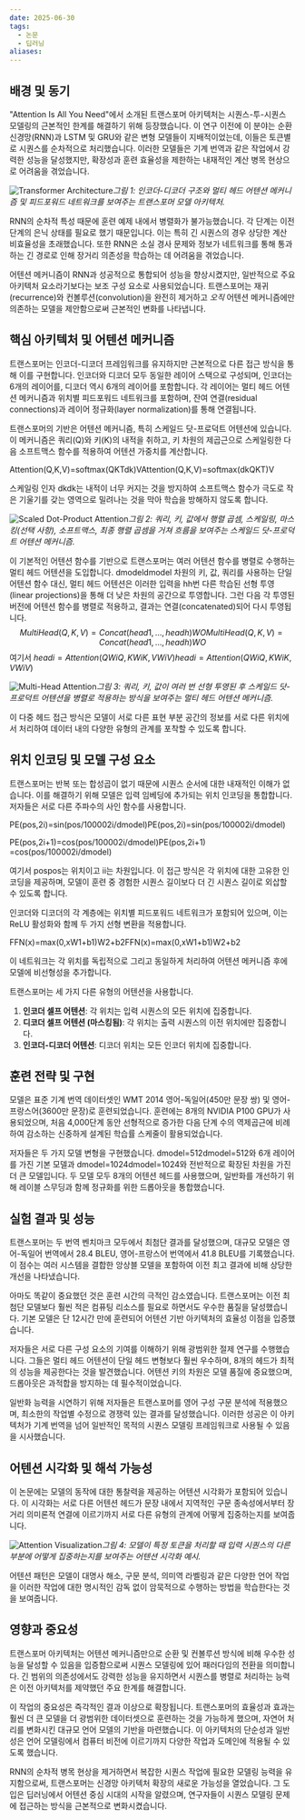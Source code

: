 ```yaml
---
date: 2025-06-30
tags:
  - 논문
  - 딥러닝
aliases:
---
```

## 배경 및 동기

"Attention Is All You Need"에서 소개된 트랜스포머 아키텍처는 시퀀스-투-시퀀스 모델링의 근본적인 한계를 해결하기 위해 등장했습니다. 이 연구 이전에 이 분야는 순환 신경망(RNN)과 LSTM 및 GRU와 같은 변형 모델들이 지배적이었는데, 이들은 토큰별로 시퀀스를 순차적으로 처리했습니다. 이러한 모델들은 기계 번역과 같은 작업에서 강력한 성능을 달성했지만, 확장성과 훈련 효율성을 제한하는 내재적인 계산 병목 현상으로 어려움을 겪었습니다.

![Transformer Architecture](https://paper-assets.alphaxiv.org/figures/1706.03762v7/ModalNet-21.png "Transformer Architecture")_그림 1: 인코더-디코더 구조와 멀티 헤드 어텐션 메커니즘 및 피드포워드 네트워크를 보여주는 트랜스포머 모델 아키텍처._

RNN의 순차적 특성 때문에 훈련 예제 내에서 병렬화가 불가능했습니다. 각 단계는 이전 단계의 은닉 상태를 필요로 했기 때문입니다. 이는 특히 긴 시퀀스의 경우 상당한 계산 비효율성을 초래했습니다. 또한 RNN은 소실 경사 문제와 정보가 네트워크를 통해 통과하는 긴 경로로 인해 장거리 의존성을 학습하는 데 어려움을 겪었습니다.

어텐션 메커니즘이 RNN과 성공적으로 통합되어 성능을 향상시켰지만, 일반적으로 주요 아키텍처 요소라기보다는 보조 구성 요소로 사용되었습니다. 트랜스포머는 재귀(recurrence)와 컨볼루션(convolution)을 완전히 제거하고 _오직_ 어텐션 메커니즘에만 의존하는 모델을 제안함으로써 근본적인 변화를 나타냅니다.

## 핵심 아키텍처 및 어텐션 메커니즘

트랜스포머는 인코더-디코더 프레임워크를 유지하지만 근본적으로 다른 접근 방식을 통해 이를 구현합니다. 인코더와 디코더 모두 동일한 레이어 스택으로 구성되며, 인코더는 6개의 레이어를, 디코더 역시 6개의 레이어를 포함합니다. 각 레이어는 멀티 헤드 어텐션 메커니즘과 위치별 피드포워드 네트워크를 포함하며, 잔여 연결(residual connections)과 레이어 정규화(layer normalization)를 통해 연결됩니다.

트랜스포머의 기반은 어텐션 메커니즘, 특히 스케일드 닷-프로덕트 어텐션에 있습니다. 이 메커니즘은 쿼리(Q)와 키(K)의 내적을 취하고, 키 차원의 제곱근으로 스케일링한 다음 소프트맥스 함수를 적용하여 어텐션 가중치를 계산합니다.

Attention(Q,K,V)=softmax(QKTdk)VAttention(Q,K,V)=softmax(dk​​QKT​)V

스케일링 인자 dkdk​​는 내적이 너무 커지는 것을 방지하여 소프트맥스 함수가 극도로 작은 기울기를 갖는 영역으로 밀려나는 것을 막아 학습을 방해하지 않도록 합니다.

![Scaled Dot-Product Attention](https://paper-assets.alphaxiv.org/figures/1706.03762v7/ModalNet-19.png "Scaled Dot-Product Attention")_그림 2: 쿼리, 키, 값에서 행렬 곱셈, 스케일링, 마스킹(선택 사항), 소프트맥스, 최종 행렬 곱셈을 거쳐 흐름을 보여주는 스케일드 닷-프로덕트 어텐션 메커니즘._

이 기본적인 어텐션 함수를 기반으로 트랜스포머는 여러 어텐션 함수를 병렬로 수행하는 멀티 헤드 어텐션을 도입합니다. dmodeldmodel​ 차원의 키, 값, 쿼리를 사용하는 단일 어텐션 함수 대신, 멀티 헤드 어텐션은 이러한 입력을 hh번 다른 학습된 선형 투영(linear projections)을 통해 더 낮은 차원의 공간으로 투영합니다. 그런 다음 각 투영된 버전에 어텐션 함수를 병렬로 적용하고, 결과는 연결(concatenated)되어 다시 투영됩니다.
$$
MultiHead(Q,K,V)=Concat(head1,...,headh)WOMultiHead(Q,K,V)=Concat(head1​,...,headh​)WO
$$
여기서 $headi=Attention(QWiQ,KWiK,VWiV)headi​=Attention(QWiQ​,KWiK​,VWiV​)$

![Multi-Head Attention](https://paper-assets.alphaxiv.org/figures/1706.03762v7/ModalNet-20.png "Multi-Head Attention")_그림 3: 쿼리, 키, 값이 여러 번 선형 투영된 후 스케일드 닷-프로덕트 어텐션을 병렬로 적용하는 방식을 보여주는 멀티 헤드 어텐션 메커니즘._

이 다중 헤드 접근 방식은 모델이 서로 다른 표현 부분 공간의 정보를 서로 다른 위치에서 처리하여 데이터 내의 다양한 유형의 관계를 포착할 수 있도록 합니다.

## 위치 인코딩 및 모델 구성 요소

트랜스포머는 반복 또는 합성곱이 없기 때문에 시퀀스 순서에 대한 내재적인 이해가 없습니다. 이를 해결하기 위해 모델은 입력 임베딩에 추가되는 위치 인코딩을 통합합니다. 저자들은 서로 다른 주파수의 사인 함수를 사용합니다.

PE(pos,2i)=sin⁡(pos/100002i/dmodel)PE(pos,2i)​=sin(pos/100002i/dmodel​)

PE(pos,2i+1)=cos⁡(pos/100002i/dmodel)PE(pos,2i+1)​=cos(pos/100002i/dmodel​)

여기서 pospos는 위치이고 ii는 차원입니다. 이 접근 방식은 각 위치에 대한 고유한 인코딩을 제공하며, 모델이 훈련 중 경험한 시퀀스 길이보다 더 긴 시퀀스 길이로 외삽할 수 있도록 합니다.

인코더와 디코더의 각 계층에는 위치별 피드포워드 네트워크가 포함되어 있으며, 이는 ReLU 활성화와 함께 두 가지 선형 변환을 적용합니다.

FFN(x)=max⁡(0,xW1+b1)W2+b2FFN(x)=max(0,xW1​+b1​)W2​+b2​

이 네트워크는 각 위치를 독립적으로 그리고 동일하게 처리하여 어텐션 메커니즘 후에 모델에 비선형성을 추가합니다.

트랜스포머는 세 가지 다른 유형의 어텐션을 사용합니다.

1. **인코더 셀프 어텐션**: 각 위치는 입력 시퀀스의 모든 위치에 집중합니다.
2. **디코더 셀프 어텐션 (마스킹됨)**: 각 위치는 출력 시퀀스의 이전 위치에만 집중합니다.
3. **인코더-디코더 어텐션**: 디코더 위치는 모든 인코더 위치에 집중합니다.

## 훈련 전략 및 구현

모델은 표준 기계 번역 데이터셋인 WMT 2014 영어-독일어(450만 문장 쌍) 및 영어-프랑스어(3600만 문장)로 훈련되었습니다. 훈련에는 8개의 NVIDIA P100 GPU가 사용되었으며, 처음 4,000단계 동안 선형적으로 증가한 다음 단계 수의 역제곱근에 비례하여 감소하는 신중하게 설계된 학습률 스케줄이 활용되었습니다.

저자들은 두 가지 모델 변형을 구현했습니다. dmodel=512dmodel​=512와 6개 레이어를 가진 기본 모델과 dmodel=1024dmodel​=1024와 전반적으로 확장된 차원을 가진 더 큰 모델입니다. 두 모델 모두 8개의 어텐션 헤드를 사용했으며, 일반화를 개선하기 위해 레이블 스무딩과 함께 정규화를 위한 드롭아웃을 통합했습니다.

## 실험 결과 및 성능

트랜스포머는 두 번역 벤치마크 모두에서 최첨단 결과를 달성했으며, 대규모 모델은 영어-독일어 번역에서 28.4 BLEU, 영어-프랑스어 번역에서 41.8 BLEU를 기록했습니다. 이 점수는 여러 시스템을 결합한 앙상블 모델을 포함하여 이전 최고 결과에 비해 상당한 개선을 나타냈습니다.

아마도 똑같이 중요했던 것은 훈련 시간의 극적인 감소였습니다. 트랜스포머는 이전 최첨단 모델보다 훨씬 적은 컴퓨팅 리소스를 필요로 하면서도 우수한 품질을 달성했습니다. 기본 모델은 단 12시간 만에 훈련되어 어텐션 기반 아키텍처의 효율성 이점을 입증했습니다.

저자들은 서로 다른 구성 요소의 기여를 이해하기 위해 광범위한 절제 연구를 수행했습니다. 그들은 멀티 헤드 어텐션이 단일 헤드 변형보다 훨씬 우수하며, 8개의 헤드가 최적의 성능을 제공한다는 것을 발견했습니다. 어텐션 키의 차원은 모델 품질에 중요했으며, 드롭아웃은 과적합을 방지하는 데 필수적이었습니다.

일반화 능력을 시연하기 위해 저자들은 트랜스포머를 영어 구성 구문 분석에 적용했으며, 최소한의 작업별 수정으로 경쟁력 있는 결과를 달성했습니다. 이러한 성공은 이 아키텍처가 기계 번역을 넘어 일반적인 목적의 시퀀스 모델링 프레임워크로 사용될 수 있음을 시사했습니다.

## 어텐션 시각화 및 해석 가능성

이 논문에는 모델의 동작에 대한 통찰력을 제공하는 어텐션 시각화가 포함되어 있습니다. 이 시각화는 서로 다른 어텐션 헤드가 문장 내에서 지역적인 구문 종속성에서부터 장거리 의미론적 연결에 이르기까지 서로 다른 유형의 관계에 어떻게 집중하는지를 보여줍니다.

![Attention Visualization](https://paper-assets.alphaxiv.org/figures/1706.03762v7/x1.png "Attention Visualization")_그림 4: 모델이 특정 토큰을 처리할 때 입력 시퀀스의 다른 부분에 어떻게 집중하는지를 보여주는 어텐션 시각화 예시._

어텐션 패턴은 모델이 대명사 해소, 구문 분석, 의미역 라벨링과 같은 다양한 언어 작업을 이러한 작업에 대한 명시적인 감독 없이 암묵적으로 수행하는 방법을 학습한다는 것을 보여줍니다.

## 영향과 중요성

트랜스포머 아키텍처는 어텐션 메커니즘만으로 순환 및 컨볼루션 방식에 비해 우수한 성능을 달성할 수 있음을 입증함으로써 시퀀스 모델링에 있어 패러다임의 전환을 의미합니다. 긴 범위의 의존성에서도 강력한 성능을 유지하면서 시퀀스를 병렬로 처리하는 능력은 이전 아키텍처를 제약했던 주요 한계를 해결합니다.

이 작업의 중요성은 즉각적인 결과 이상으로 확장됩니다. 트랜스포머의 효율성과 효과는 훨씬 더 큰 모델을 더 광범위한 데이터셋으로 훈련하는 것을 가능하게 했으며, 자연어 처리를 변화시킨 대규모 언어 모델의 기반을 마련했습니다. 이 아키텍처의 단순성과 일반성은 언어 모델링에서 컴퓨터 비전에 이르기까지 다양한 작업과 도메인에 적용될 수 있도록 했습니다.

RNN의 순차적 병목 현상을 제거하면서 복잡한 시퀀스 작업에 필요한 모델링 능력을 유지함으로써, 트랜스포머는 신경망 아키텍처 확장의 새로운 가능성을 열었습니다. 그 도입은 딥러닝에서 어텐션 중심 시대의 시작을 알렸으며, 연구자들이 시퀀스 모델링 문제에 접근하는 방식을 근본적으로 변화시켰습니다.